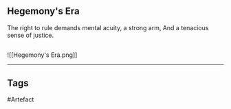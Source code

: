 ## Hegemony's Era
The right to rule demands mental acuity,
a strong arm,
And a tenacious sense of justice.
## 
![[Hegemony's Era.png]]

---
## Tags
#Artefact